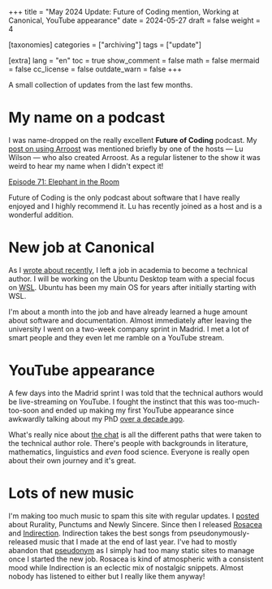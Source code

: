 +++
title = "May 2024 Update: Future of Coding mention, Working at Canonical, YouTube appearance"
date = 2024-05-27
draft = false
weight = 4

[taxonomies]
categories = ["archiving"]
tags = ["update"]

[extra]
lang = "en"
toc = true
show_comment = false
math = false
mermaid = false
cc_license = false
outdate_warn = false
+++

A small collection of updates from the last few months.

<!-- more -->

# My name on a podcast

I was name-dropped on the really excellent **Future of Coding** podcast.
My [post on using Arroost](https://edibotopic.com/blog/doing/leisure-sick/) was mentioned briefly by one of the hosts — Lu Wilson
— who also created Arroost.
As a regular listener to the show it was weird to hear my name when I didn't expect it!

[Episode 71: Elephant in the Room](https://futureofcoding.org/episodes/071)

Future of Coding is the only podcast about software that I have really enjoyed and I highly recommend it.
Lu has recently joined as a host and is a wonderful addition.

# New job at Canonical

As I [wrote about recently](https://edibotopic.com/blog/thinking/leaving-academia/), I left a job in academia to become a technical author.
I will be working on the Ubuntu Desktop team with a special focus on [WSL](https://ubuntu.com/desktop/wsl).
Ubuntu has been my main OS for years after initially starting with WSL.

I'm about a month into the job and have already learned a huge amount about
software and documentation.
Almost immediately after leaving the university I went on a two-week company sprint in Madrid.
I met a lot of smart people and they even let me ramble on a YouTube stream.

# YouTube appearance

A few days into the Madrid sprint I was told that the technical authors would
be live-streaming on YouTube.
I fought the instinct that this was too-much-too-soon and ended up making my
first YouTube appearance since awkwardly talking about my PhD [over a decade ago](https://www.youtube.com/watch?v=PvLCX4-xX0A).

What's really nice about [the chat](https://www.youtube.com/watch?v=GWG-RekGkjo&t=1732s) is all the different paths that were taken
to the technical author role.
There's people with backgrounds in literature, mathematics, linguistics and
_even_ food science.
Everyone is really open about their own journey and it's great.

# Lots of new music

I'm making too much music to spam this site with regular updates.
I [posted](https://edibotopic.com/blog/doing/newly-sincere/) about Rurality, Punctums and Newly Sincere.
Since then I released [Rosacea](https://curtsyrehearsed.bandcamp.com/album/rosacea) and [Indirection](https://curtsyrehearsed.bandcamp.com/album/indirection).
Indirection takes the best songs from pseudonymously-released music
that I made at the end of last year.
I've had to mostly abandon that [pseudonym](https://edibotopic.com/blog/explaining/pseudonym-on-code-forge/) as I simply had too
many static sites to manage once I started the new job.
Rosacea is kind of atmospheric with a consistent mood while Indirection is an eclectic mix of nostalgic snippets.
Almost nobody has listened to either but I really like them anyway!
